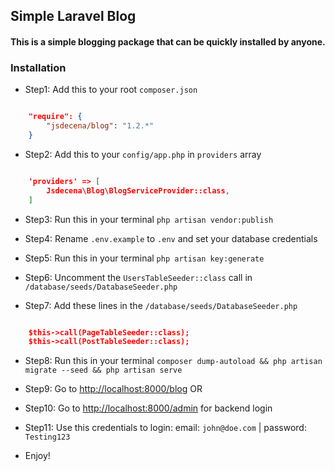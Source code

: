 ## Simple Laravel Blog

#### This is a simple blogging package that can be quickly installed by anyone.

### Installation

- Step1: Add this to your root `composer.json`

```json

	"require": {
	    "jsdecena/blog": "1.2.*"
	}

```

- Step2: Add this to your `config/app.php` in `providers` array

```json

	'providers' => [
	    Jsdecena\Blog\BlogServiceProvider::class,
	]

```

- Step3: Run this in your terminal `php artisan vendor:publish`

- Step4: Rename `.env.example` to `.env` and set your database credentials

- Step5: Run this in your terminal `php artisan key:generate`

- Step6: Uncomment the `UsersTableSeeder::class` call in `/database/seeds/DatabaseSeeder.php`

- Step7: Add these lines in the `/database/seeds/DatabaseSeeder.php`

```json

    $this->call(PageTableSeeder::class);
    $this->call(PostTableSeeder::class);

```

- Step8: Run this in your terminal `composer dump-autoload && php artisan migrate --seed && php artisan serve`

- Step9: Go to [http://localhost:8000/blog](http://localhost:8000/blog) OR

- Step10: Go to [http://localhost:8000/admin](http://localhost:8000/admin) for backend login

- Step11: Use this credentials to login: email: `john@doe.com` | password: `Testing123`

- Enjoy!
